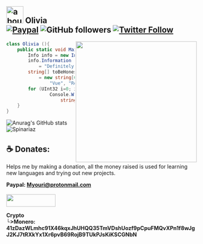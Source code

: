 [patreon-badge]: https://img.shields.io/endpoint.svg?url=https%3A%2F%2Fshieldsio-patreon.vercel.app%2Fapi%3Fusername%3DOkamiMks%26type%3Dpatrons&style=flat-square

[paypal-badge]: https://img.shields.io/badge/Paypal-Donate!-%2300457C.svg?logo=paypal&style=flat-square
[paypal-link]: https://www.youtube.com/watch?v=dQw4w9WgXcQ

## <img width="45" alt="about" src="https://raw.github.com/elizarov/elizarov/master/about.png"> Olivia <br> [![Paypal][paypal-badge]][paypal-link] <img alt="GitHub followers" src="https://img.shields.io/github/followers/OliviaAlter?style=social" /> <a href="https://twitter.com/8_Meow_8_Meow_8"><img alt="Twitter Follow" src="https://img.shields.io/twitter/follow/8_Meow_8_Meow_8?style=social"></a>
<img align="right" width="320" src="https://cdn.discordapp.com/attachments/850424464521166867/930004798978265118/FIuZbqUUYAAu-mk.jpg" />

```C#
class Olivia (){
    public static void Main(string[] args) {
        Info info = new Info();
        info.Information 
            = "Definitely not a full stack & solidity developer."
        string[] toBeHonest
            = new string[69] {"C#", "Php", "Solidity", "Rust", 
                "Vue", "React", "Angular", "Js", "Ts"};
        for (UInt32 i=0; i < toBeHonest.Length; i++)
                Console.WriteLine("Langs {0}", 
                    string.Format(toBeHonest[(int)i]));
    }
}
```
![Anurag's GitHub stats](https://github-readme-stats.vercel.app/api?username=OliviaAlter&theme=radical&show_icons=true)![Spinariaz](https://github-readme-stats.vercel.app/api/top-langs/?username=OliviaAlter&layout=compact&theme=radical) 

## **☕ Donates:**
Helps me by making a donation, all the money raised is used for learning new languages and trying out new projects.

**Paypal: Myouri@protonmail.com** <br> <br>
<a href="https://www.youtube.com/watch?v=dQw4w9WgXcQ"><img src="https://img.shields.io/badge/PayPal-00457C?style=for-the-badge&logo=paypal&logoColor=white" height="33" width="130" /></a>

**Crypto <br>
  └>Monero: 41zDazWLmhc91X46kqxJhUHQQ35TmVDshUozf9pCpuFMQvXPn1f8wJgJ2KJ7tRXkYx1Xr6pvB69RojB9TUkPJsKiKSCGNbN <br><br>**
